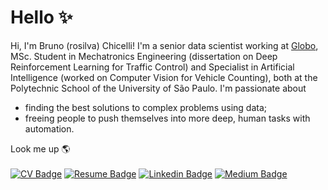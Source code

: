 # Hello ✨

Hi, I'm Bruno (rosilva) Chicelli! I'm a senior data scientist working at [Globo](https://www.globo.com/), MSc. Student in Mechatronics Engineering (dissertation on Deep Reinforcement Learning for Traffic Control) and Specialist in Artificial Intelligence (worked on Computer Vision for Vehicle Counting), both at the Polytechnic School of the University of São Paulo. I'm passionate about 
<ul>
  <li>finding the best solutions to complex problems using data;</li>
  <li>freeing people to push themselves into more deep, human tasks with automation.</li>
</ul>

Look me up 🌎<br><br>
[![CV Badge](https://img.shields.io/badge/CV-Overview-black)](https://rosilva.carrd.co/)
[![Resume Badge](https://img.shields.io/badge/Resume-PDF-blueviolet)](https://github.com/brunorosilva/CV-BRS/blob/main/Bruno_Rodrigues_CV.pdf)
[![Linkedin Badge](https://img.shields.io/badge/Linkedin-brunorosilva-blue)](https://www.linkedin.com/in/brunorosilva)
[![Medium Badge](https://img.shields.io/badge/Medium-@brunorosilva-white)](https://medium.com/@brunorosilva)
